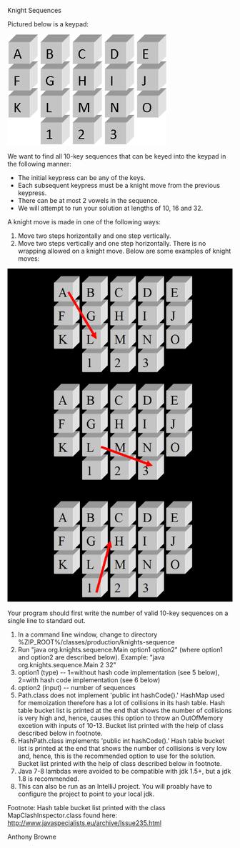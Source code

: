 Knight Sequences

Pictured below is a keypad:

![img.png](img.png)



We want to find all 10-key sequences that can be keyed into the keypad in the following manner:
* The initial keypress can be any of the keys.
* Each subsequent keypress must be a knight move from the previous keypress.  
* There can be at most 2 vowels in the sequence.
* We will attempt to run your solution at lengths of 10, 16 and 32.

A knight move is made in one of the following ways:
1.	Move two steps horizontally and one step vertically.
2.	Move two steps vertically and one step horizontally.
      There is no wrapping allowed on a knight move.
      Below are some examples of knight moves:

![img_1.png](img_1.png)

Your program should first write the number of valid 10-key sequences on a single line to standard out.

1. In a command line window, change to directory %ZIP_ROOT%/classes/production/knights-sequence
2. Run "java org.knights.sequence.Main option1 option2" (where option1 and option2 are described below). Example: "java org.knights.sequence.Main 2 32"
3. option1 (type) -- 1=without hash code implementation (see 5 below), 2=with hash code implementation (see 6 below)
4. option2 (input) -- number of sequences
5. Path.class does not implement 'public int hashCode().' HashMap used for memoization therefore 
   has a lot of collisions in its hash table. Hash table bucket list is printed at the end that
   shows the number of collisions is very high and, hence, causes this option to throw an
   OutOfMemory excetion with inputs of 10-13. Bucket list printed with the help of class described 
   below in footnote.
6. HashPath.class implements 'public int hashCode().' Hash table bucket list is printed at the end that
   shows the number of collisions is very low and, hence, this is the recommended option to use for the solution.
   Bucket list printed with the help of class described below in footnote.
7. Java 7-8 lambdas were avoided to be compatible with jdk 1.5+, but a jdk 1.8 is recommended.   
8. This can also be run as an IntelliJ project. You will proably have to configure the project to point to your
   local jdk.

Footnote: Hash table bucket list printed with the class MapClashInspector.class found here: http://www.javaspecialists.eu/archive/Issue235.html

Anthony Browne